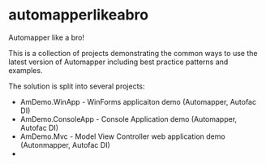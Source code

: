 # automapperlikeabro
Automapper like a bro!

This is a collection of projects demonstrating the common ways to use the latest version of Automapper including best practice patterns and examples.

The solution is split into several projects:
* AmDemo.WinApp - WinForms applicaiton demo (Automapper, Autofac DI)
* AmDemo.ConsoleApp - Console Application demo (Automapper, Autofac DI)
* AmDemo.Mvc  - Model View Controller web application demo (Autonmapper, Autofac DI)
* 
